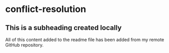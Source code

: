 # conflict-resolution


## This is a subheading created locally 


All of this content added to the readme file has been added from my remote GitHub repository.
